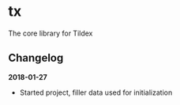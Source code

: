 tx
==

The core library for Tildex


Changelog
---------

**2018-01-27**

* Started project, filler data used for initialization
